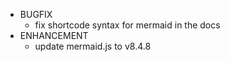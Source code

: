 * BUGFIX
  * fix shortcode syntax for mermaid in the docs
* ENHANCEMENT
  * update mermaid.js to v8.4.8
